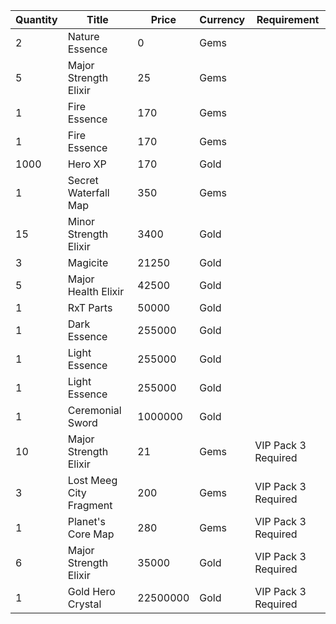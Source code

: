 | Quantity | Title | Price | Currency |  Requirement |
| -------- | ----- | ----- | -------- |  ----------- |
| 2 | Nature Essence | 0 | Gems |  |
| 5 | Major Strength Elixir | 25 | Gems |  |
| 1 | Fire Essence | 170 | Gems |  |
| 1 | Fire Essence | 170 | Gems |  |
| 1000 | Hero XP | 170 | Gold |  |
| 1 | Secret Waterfall Map | 350 | Gems |  |
| 15 | Minor Strength Elixir | 3400 | Gold |  |
| 3 | Magicite | 21250 | Gold |  |
| 5 | Major Health Elixir | 42500 | Gold |  |
| 1 | RxT Parts | 50000 | Gold |  |
| 1 | Dark Essence | 255000 | Gold |  |
| 1 | Light Essence | 255000 | Gold |  |
| 1 | Light Essence | 255000 | Gold |  |
| 1 | Ceremonial Sword | 1000000 | Gold |  |
| 10 | Major Strength Elixir | 21 | Gems | VIP Pack 3 Required |
| 3 | Lost Meeg City Fragment | 200 | Gems | VIP Pack 3 Required |
| 1 | Planet's Core Map | 280 | Gems | VIP Pack 3 Required |
| 6 | Major Strength Elixir | 35000 | Gold | VIP Pack 3 Required |
| 1 | Gold Hero Crystal | 22500000 | Gold | VIP Pack 3 Required |
